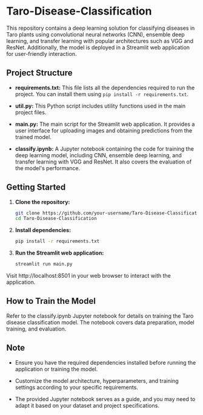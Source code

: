 # Taro-Disease-Classification

This repository contains a deep learning solution for classifying diseases in Taro plants using convolutional neural networks (CNN), ensemble deep learning, and transfer learning with popular architectures such as VGG and ResNet. Additionally, the model is deployed in a Streamlit web application for user-friendly interaction.

## Project Structure

- **requirements.txt:** This file lists all the dependencies required to run the project. You can install them using `pip install -r requirements.txt`.

- **util.py:** This Python script includes utility functions used in the main project files.

- **main.py:** The main script for the Streamlit web application. It provides a user interface for uploading images and obtaining predictions from the trained model.

- **classify.ipynb:** A Jupyter notebook containing the code for training the deep learning model, including CNN, ensemble deep learning, and transfer learning with VGG and ResNet. It also covers the evaluation of the model's performance.

## Getting Started

1. **Clone the repository:**

   ```bash
   git clone https://github.com/your-username/Taro-Disease-Classification.git
   cd Taro-Disease-Classification
2. **Install dependencies:**
   ```bash
   pip install -r requirements.txt
3. **Run the Streamlit web application:**
   ```bash
   streamlit run main.py
Visit http://localhost:8501 in your web browser to interact with the application.

## How to Train the Model
Refer to the classify.ipynb Jupyter notebook for details on training the Taro disease classification model. The notebook covers data preparation, model training, and evaluation.
## Note
* Ensure you have the required dependencies installed before running the application or training the model.

* Customize the model architecture, hyperparameters, and training settings according to your specific requirements.

* The provided Jupyter notebook serves as a guide, and you may need to adapt it based on your dataset and project specifications.
